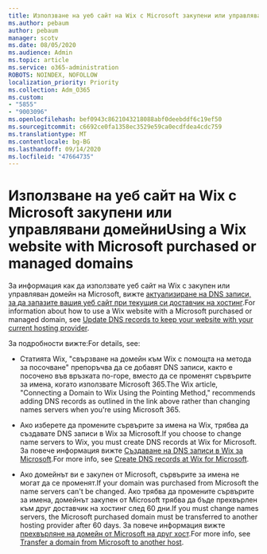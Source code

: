 ```yaml
---
title: Използване на уеб сайт на Wix с Microsoft закупени или управлявани домейни
ms.author: pebaum
author: pebaum
manager: scotv
ms.date: 08/05/2020
ms.audience: Admin
ms.topic: article
ms.service: o365-administration
ROBOTS: NOINDEX, NOFOLLOW
localization_priority: Priority
ms.collection: Adm_O365
ms.custom:
- "5855"
- "9003096"
ms.openlocfilehash: bef0943c8621043218088abf0deebddf6c19ef50
ms.sourcegitcommit: c6692ce0fa1358ec3529e59ca0ecdfdea4cdc759
ms.translationtype: MT
ms.contentlocale: bg-BG
ms.lasthandoff: 09/14/2020
ms.locfileid: "47664735"
---
```

# <a name="using-a-wix-website-with-microsoft-purchased-or-managed-domains"></a><span data-ttu-id="ab9d1-102">Използване на уеб сайт на Wix с Microsoft закупени или управлявани домейни</span><span class="sxs-lookup"><span data-stu-id="ab9d1-102">Using a Wix website with Microsoft purchased or managed domains</span></span>

<span data-ttu-id="ab9d1-103">За информация как да използвате уеб сайт на Wix с закупен или управляван домейн на Microsoft, вижте [актуализиране на DNS записи, за да запазите вашия уеб сайт при текущия си доставчик на хостинг](https://docs.microsoft.com/microsoft-365/admin/dns/update-dns-records-to-retain-current-hosting-provider).</span><span class="sxs-lookup"><span data-stu-id="ab9d1-103">For information about how to use a Wix website with a Microsoft purchased or managed domain, see [Update DNS records to keep your website with your current hosting provider](https://docs.microsoft.com/microsoft-365/admin/dns/update-dns-records-to-retain-current-hosting-provider).</span></span>

<span data-ttu-id="ab9d1-104">За подробности вижте:</span><span class="sxs-lookup"><span data-stu-id="ab9d1-104">For details, see:</span></span> 

- <span data-ttu-id="ab9d1-105">Статията Wix, "свързване на домейн към Wix с помощта на метода за посочване" препоръчва да се добавят DNS записи, както е посочено във връзката по-горе, вместо да се променят сървърите за имена, когато използвате Microsoft 365.</span><span class="sxs-lookup"><span data-stu-id="ab9d1-105">The Wix article, "Connecting a Domain to Wix Using the Pointing Method," recommends adding DNS records as outlined in the link above rather than changing names servers when you're using Microsoft 365.</span></span>

- <span data-ttu-id="ab9d1-106">Ако изберете да промените сървърите за имена на Wix, трябва да създавате DNS записи в Wix за Microsoft.</span><span class="sxs-lookup"><span data-stu-id="ab9d1-106">If you choose to change name servers to Wix, you must create DNS records at Wix for Microsoft.</span></span> <span data-ttu-id="ab9d1-107">За повече информация вижте [Създаване на DNS записи в Wix за Microsoft](https://docs.microsoft.com/microsoft-365/admin/dns/create-dns-records-at-wix).</span><span class="sxs-lookup"><span data-stu-id="ab9d1-107">For more info, see [Create DNS records at Wix for Microsoft](https://docs.microsoft.com/microsoft-365/admin/dns/create-dns-records-at-wix).</span></span>

- <span data-ttu-id="ab9d1-108">Ако домейнът ви е закупен от Microsoft, сървърите за имена не могат да се променят.</span><span class="sxs-lookup"><span data-stu-id="ab9d1-108">If your domain was purchased from Microsoft the name servers can't be changed.</span></span> <span data-ttu-id="ab9d1-109">Ако трябва да промените сървърите за имена, домейнът закупен от Microsoft трябва да бъде прехвърлен към друг доставчик на хостинг след 60 дни.</span><span class="sxs-lookup"><span data-stu-id="ab9d1-109">If you must change names servers, the Microsoft purchased domain must be transferred to another hosting provider after 60 days.</span></span> <span data-ttu-id="ab9d1-110">За повече информация вижте [прехвърляне на домейн от Microsoft на друг хост](https://docs.microsoft.com/microsoft-365/admin/get-help-with-domains/transfer-a-domain-from-microsoft-to-another-host).</span><span class="sxs-lookup"><span data-stu-id="ab9d1-110">For more info, see [Transfer a domain from Microsoft to another host](https://docs.microsoft.com/microsoft-365/admin/get-help-with-domains/transfer-a-domain-from-microsoft-to-another-host).</span></span>
